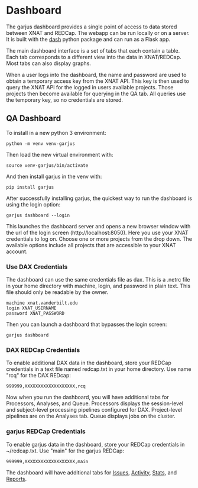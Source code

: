 # Dashboard

The garjus dashboard provides a single point of access to data stored between XNAT and REDCap. The webapp can be run locally or on a server. It is built with the [dash](https://dash.plotly.com) python package and can run as a Flask app.

The main dashboard interface is a set of tabs that each contain a table. Each tab corresponds to a different view into the data in XNAT/REDCap. Most tabs can also display graphs.

When a user logs into the dashboard, the name and password are used to obtain a temporary access key from the XNAT API. This key is then used to query the XNAT API for the logged in users available projects. Those projects then become available for querying in the QA tab. All queries use the temporary key, so no credentials are stored.


## QA Dashboard

To install in a new python 3 environment:
```
python -m venv venv-garjus
```
Then load the new virtual environment with:
```
source venv-garjus/bin/activate
```
And then install garjus in the venv with:
```
pip install garjus
```

After successfully installing garjus, the quickest way to run the dashboard is using the login option:
```
garjus dashboard --login
```

This launches the dashboard server and opens a new browser window with the url of the login screen (http://localhost:8050). Here you use your XNAT credentials to log on.
Choose one or more projects from the drop down. The available options include all projects that are accessible to your XNAT account.


### Use DAX Credentials
The dashboard can use the same credentials file as dax. This is a .netrc file in your home directory with machine, login, and password in plain text. This file should only be readable by the owner.
```
machine xnat.vanderbilt.edu
login XNAT_USERNAME
password XNAT_PASSWORD
```

Then you can launch a dashboard that bypasses the login screen:
```
garjus dashboard
```


### DAX REDCap Credentials
To enable additional DAX data in the dashboard, store your REDCap credentials in a text file named redcap.txt in your home directory. Use name "rcq" for the DAX REDcap:
```
999999,XXXXXXXXXXXXXXXXXXX,rcq
```

Now when you run the dashboard, you will have additional tabs for Processors, Analyses, and Queue. Processors displays the session-level and subject-level processing pipelines configured for DAX. Project-level pipelines are on the Analyses tab. Queue displays jobs on the cluster.

### garjus REDCap Credentials
To enable garjus data in the dashboard, store your REDCap credentials in ~/redcap.txt. Use "main" for the garjus REDCap:
```
999999,XXXXXXXXXXXXXXXXXXX,main
```

The dashboard will have additional tabs for [Issues](issues.md), [Activity](activity.md), [Stats](stats.md), and [Reports](progress.md).
